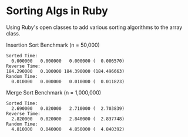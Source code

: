 Sorting Algs in Ruby
=====

Using Ruby's open classes to add various sorting algorithms to the array class.

Insertion Sort Benchmark (n = 50,000)

```
Sorted Time:
  0.000000   0.000000   0.000000 (  0.006570)
Reverse Time:
184.290000   0.100000 184.390000 (184.496663)
Random Time:
  0.010000   0.000000   0.010000 (  0.011823)
```

Merge Sort Benchmark (n = 1,000,000)

```
Sorted Time:
  2.690000   0.020000   2.710000 (  2.703839)
Reverse Time:
  2.820000   0.020000   2.840000 (  2.837748)
Random Time:
  4.810000   0.040000   4.850000 (  4.840392)
```
